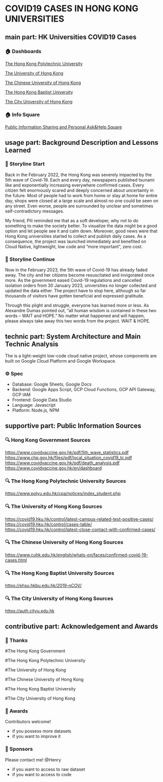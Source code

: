 # COVID19 CASES IN HONG KONG UNIVERSITIES
## main part: HK Universities COVID19 Cases 

### 🏠 Dashboards

[The Hong Kong Polytechnic University][l1]

[The University of Hong Kong][l2]

[The Chinese University of Hong Kong][l3]

[The Hong Kong Baptist University][l4]

[The City University of Hong Kong][l5]

### 🏠 Info Square

[Public Information Sharing and Personal Ask&Help Square][l6]


[l1]: https://datastudio.google.com/reporting/6f62f56f-fd34-4e7b-9ce3-8991fd35ae5e/page/IVVmC
[l2]: https://datastudio.google.com/reporting/19380e90-a92c-4e22-bbdf-2b4a56b2630a/page/5jWmC
[l3]: https://datastudio.google.com/reporting/fb0280da-c5c8-4b46-bd29-c80978179536/page/6YXmC
[l4]: https://datastudio.google.com/reporting/7ad2ae5c-b543-4d8e-94df-f5dd0419b147
[l5]: https://datastudio.google.com/reporting/b30e540b-3ef6-430c-9abf-94c89c621ade/page/ThbnC
[l6]: https://docs.google.com/document/d/15zdVq6KPEByHO-xtv6hJh-HQz80t6mUyZ5LMeHjtWOU/edit#heading=h.tv3qxy36yxj8


## usage part: Background Description and Lessons Learned

### 🔔 Storyline Start

Back in the February 2022, the Hong Kong was severely impacted by the 5th wave of Covid-19. Each and every day, newspapers published tsunami like and exponentially increasing everywhere confirmed cases. Every citizen felt enormously scared and deeply concerned about uncertainty in the future. Most of people had to work from home or stay at home for entire day, shops were closed at a large scale and almost no one could be seen on any street. Even worse, people are surrounded by unclear and sometimes self-contradictory messages. 

My friend, Pili reminded me that as a soft developer, why not to do something to make the society better. To visualize the data might be a good option and let people see it and calm down. Moreover, good news were that Hong Kong universities started to collect and publish daily cases. As a consequence, the project was launched immediately and benefited on Cloud Native, lightweight, low code and “more important”, zero cost. 

### 🔔 Storyline Continue

Now in the February 2023, the 5th wave of Covid-19 has already faded away. The city and her citizens become resuscitated and invigorated once more. As the government eased Covid-19 regulations and cancelled isolation orders from 30 January 2023, universities no longer collected and updated the data either. The project have to stop here, although so far thousands of visitors have gotten beneficial and expressed gratitude. 

Through this plight and struggle, everyone has learned more or less. As Alexandre Dumas pointed out, “all human wisdom is contained in these two words – WAIT and HOPE.” No matter what happened and will happen, please always take away this two words from the project. WAIT & HOPE.


## technic part: System Architecture and Main Technic Analysis

The is a light-weight low-code cloud native project, whose components are built on Google Cloud Platform and Google Workspace.

### ⚙️ Spec

- Database: Google Sheets, Google Docs 
- Backend: Google Apps Script, GCP Cloud Functions, GCP API Gateway, GCP IAM
- Frontend: Google Data Studio
- Language: Javascript
- Platform: Node.js, NPM


## supportive part: Public Information Sources
### 🔍 Hong Kong Government Sources
https://www.covidvaccine.gov.hk/pdf/5th_wave_statistics.pdf
https://www.chp.gov.hk/files/pdf/local_situation_covid19_tc.pdf
https://www.covidvaccine.gov.hk/pdf/death_analysis.pdf
https://www.covidvaccine.gov.hk/en/dashboard

### 🔍 The Hong Kong Polytechnic University Sources
https://www.polyu.edu.hk/cpa/notices/index_student.php

### 🔍 The University of Hong Kong Sources
https://covid19.hku.hk/control/latest-campus-related-test-positive-cases/
https://covid19.hku.hk/control/cases-table/
https://covid19.hku.hk/control/latest-close-contact-with-confirmed-cases/

### 🔍 The Chinese University of Hong Kong Sources
https://www.cuhk.edu.hk/english/whats-on/faces/confirmed-covid-19-cases.html

### 🔍 The Hong Kong Baptist University Sources
https://ehsu.hkbu.edu.hk/2019-nCOV/

### 🔍 The City University of Hong Kong Sources
https://auth.cityu.edu.hk


## contributive part: Acknowledgement and Awards
### 🎉 Thanks 
#The Hong Kong Government

#The Hong Kong Polytechnic University

#The University of Hong Kong

#The Chinese University of Hong Kong

#The Hong Kong Baptist University

#The City University of Hong Kong

### 🎉 Awards
Contributors welcome!
- if you possess more datasets
- if you want to improve it

### 🎉 Sponsors
Please contact me! @Henry
- if you want to access to raw dataset
- if you want to access to code

